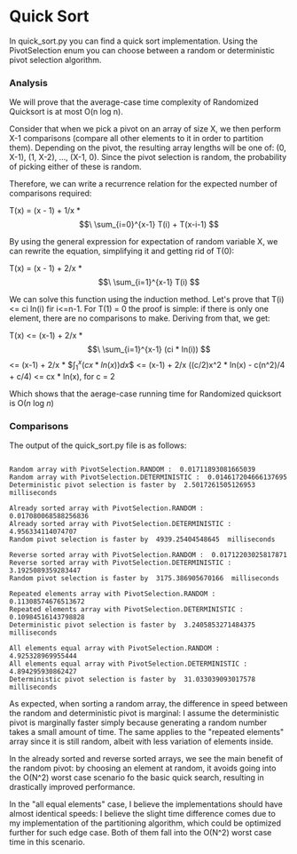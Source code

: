 # Quick Sort

In quick_sort.py you can find a quick sort implementation. Using the PivotSelection enum you can choose between a random or deterministic pivot selection algorithm.

### Analysis

We will prove that the average-case time complexity of Randomized Quicksort is at most O(n log n).

Consider that when we pick a pivot on an array of size X, we then perform X-1 comparisons (compare all other elements to it in order to partition them). Depending on the pivot, the resulting array lengths will be one of: (0, X-1), (1, X-2), ..., (X-1, 0). Since the pivot selection is random, the probability of picking either of these is random.

Therefore, we can write a recurrence relation for the expected number of comparisons required:

T(x) = (x - 1) + 1/x * $$\ \sum_{i=0}^{x-1} T(i) + T(x-i-1)  $$

By using the general expression for expectation of random variable X, we can rewrite the equation, simplifying it and getting rid of T(0):

T(x) = (x - 1) + 2/x * $$\ \sum_{i=1}^{x-1} T(i) $$

We can solve this function using the induction method. Let's prove that T(i) <= ci ln(i) fir i<=n-1. For T(1) = 0 the proof is simple: if there is only one element, there are no comparisons to make.
Deriving from that, we get:

T(x) <= (x-1) + 2/x * $$\ \sum_{i=1}^{x-1} (ci * ln(i)) $$ 
     <= (x-1) + 2/x * $$\int_1^x (cx * ln(x))dx \$$ 
     <= (x-1) + 2/x ((c/2)x^2 * ln(x) - c(n^2)/4 + c/4) 
     <= cx * ln(x), for c = 2

Which shows that the aerage-case running time for Randomized quicksort is O(_n_ log _n_)

### Comparisons

The output of the quick_sort.py file is as follows:

```

Random array with PivotSelection.RANDOM :  0.01711893081665039
Random array with PivotSelection.DETERMINISTIC :  0.014617204666137695
Deterministic pivot selection is faster by  2.5017261505126953  milliseconds

Already sorted array with PivotSelection.RANDOM :  0.017080068588256836
Already sorted array with PivotSelection.DETERMINISTIC :  4.956334114074707
Random pivot selection is faster by  4939.25404548645  milliseconds

Reverse sorted array with PivotSelection.RANDOM :  0.01712203025817871
Reverse sorted array with PivotSelection.DETERMINISTIC :  3.1925089359283447
Random pivot selection is faster by  3175.386905670166  milliseconds

Repeated elements array with PivotSelection.RANDOM :  0.11308574676513672
Repeated elements array with PivotSelection.DETERMINISTIC :  0.10984516143798828
Deterministic pivot selection is faster by  3.2405853271484375  milliseconds

All elements equal array with PivotSelection.RANDOM :  4.925328969955444
All elements equal array with PivotSelection.DETERMINISTIC :  4.894295930862427
Deterministic pivot selection is faster by  31.033039093017578  milliseconds

```

As expected, when sorting a random array, the difference in speed between the random and deterministic pivot is marginal: I assume the deterministic pivot is marginally faster simply because generating a random number takes a small amount of time. The same applies to the "repeated elements" array since it is still random, albeit with less variation of elements inside.

In the already sorted and reverse sorted arrays, we see the main benefit of the random pivot: by choosing an element at random, it avoids going into the O(N^2) worst case scenario fo the basic quick search, resulting in drastically improved performance.

In the "all equal elements" case, I believe the implementations should have almost identical speeds: I believe the slight time difference comes due to my implementation of the partitioning algorithm, which could be optimized further for such edge case. Both of them fall into the O(N^2) worst case time in this scenario.

